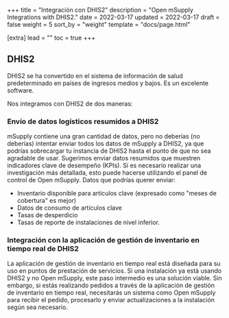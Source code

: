 +++
title = "Integración con DHIS2"
description = "Open mSupply Integrations with DHIS2."
date = 2022-03-17
updated = 2022-03-17
draft = false
weight = 5
sort_by = "weight"
template = "docs/page.html"

[extra]
lead = ""
toc = true
+++

## DHIS2

DHIS2 se ha convertido en el sistema de información de salud predeterminado en países de ingresos medios y bajos.
Es un excelente software.

Nos integramos con DHIS2 de dos maneras:

### Envío de datos logísticos resumidos a DHIS2

mSupply contiene una gran cantidad de datos, pero no deberías (no deberías) intentar enviar todos los datos de mSupply a DHIS2, ya que podrías sobrecargar tu instancia de DHIS2 hasta el punto de que no sea agradable de usar.
Sugerimos enviar datos resumidos que muestren indicadores clave de desempeño (KPIs). Si es necesario realizar una investigación más detallada, esto puede hacerse utilizando el panel de control de Open mSupply.
Datos que podrías querer enviar:

- Inventario disponible para artículos clave (expresado como "meses de cobertura" es mejor)
- Datos de consumo de artículos clave
- Tasas de desperdicio
- Tasas de reporte de instalaciones de nivel inferior.

### Integración con la aplicación de gestión de inventario en tiempo real de DHIS2

La aplicación de gestión de inventario en tiempo real está diseñada para su uso en puntos de prestación de servicios. Si una instalación ya está usando DHIS2 y no Open mSupply, este paso intermedio es una solución viable.
Sin embargo, si estás realizando pedidos a través de la aplicación de gestión de inventario en tiempo real, necesitarás un sistema como Open mSupply para recibir el pedido, procesarlo y enviar actualizaciones a la instalación según sea necesario.
